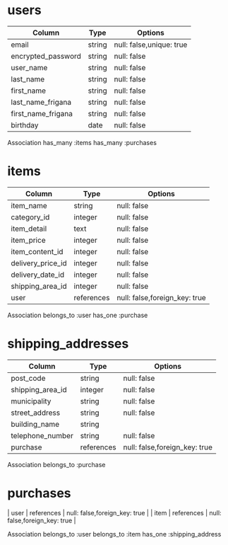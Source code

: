 
# users
 | Column        | Type   |   Options                |
 | ------------- | ------ | --------------------- |
 | email          | string | null: false,unique: true |
 | encrypted_password      | string | null: false     |
 | user_name     | string | null: false               |
 | last_name     | string | null: false               |
 | first_name     | string | null: false               |
 | last_name_frigana     | string | null: false               |
 | first_name_frigana     | string | null: false               |
 | birthday      | date | null: false               |

  Association
  has_many :items
  has_many :purchases

# items
 | Column         | Type   | Options                                  |
 | -------------- | ------ | ---------------------------------------- |
 | item_name      | string    | null: false                                |
 | category_id      | integer    | null: false                                 |
 | item_detail    | text    | null: false                                |
 | item_price     | integer | null: false                                |
 | item_content_id  | integer  | null: false                                |
 | delivery_price_id | integer  | null: false                                |
 | delivery_date_id  | integer | null: false                                |
 | shipping_area_id  | integer | null: false                                |
 | user        | references  | null: false,foreign_key: true |
 
  Association
  belongs_to :user
  has_one :purchase
 
# shipping_addresses
| Column           | Type   | Options                                 |
| ---------------- | ------ | --------------------------------------- |
| post_code        | string | null: false                                |
| shipping_area_id  | integer | null: false                                |
| municipality   | string | null: false                                |
| street_address   | string | null: false                                |
| building_name    | string |                                 |
| telephone_number | string | null: false                                |
| purchase   | references  | null: false,foreign_key: true |


Association
  belongs_to :purchase

# purchases
| user        | references  | null: false,foreign_key: true |
| item         | references  | null: false,foreign_key: true |

  Association
  belongs_to :user
  belongs_to :item
  has_one :shipping_address


